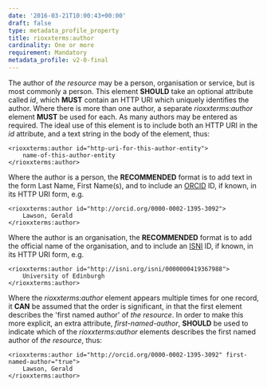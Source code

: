 ```yaml
---
date: '2016-03-21T10:00:43+00:00'
draft: false
type: metadata_profile_property
title: rioxxterms:author
cardinality: One or more
requirement: Mandatory
metadata_profile: v2-0-final
---
```

The author of *the resource* may be a person, organisation or service, but is most commonly a person. This element **SHOULD** take an optional attribute called *id*, which **MUST** contain an HTTP URI which uniquely identifies the author. Where there is more than one author, a separate *rioxxterms:author* element **MUST** be used for each.
As many authors may be entered as required. The ideal use of this element is to include both an HTTP URI in the *id* attribute, and a text string in the body of the element, thus:

    <rioxxterms:author id="http-uri-for-this-author-entity">
        name-of-this-author-entity
    </rioxxterms:author>

Where the author is a person, the **RECOMMENDED** format is to add text in the form Last Name, First Name(s), and to include an [ORCID](http://orcid.org) ID, if known, in its HTTP URI form, e.g. 

    <rioxxterms:author id="http://orcid.org/0000-0002-1395-3092">
        Lawson, Gerald
    </rioxxterms:author>

Where the author is an organisation, the **RECOMMENDED** format is to add the official name of the organisation, and to include an [ISNI](http://isni.org) ID, if known, in its HTTP URI form, e.g.

    <rioxxterms:author id="http://isni.org/isni/0000000419367988">
        University of Edinburgh
    </rioxxterms:author>

Where the *rioxxterms:author* element appears multiple times for one record, it **CAN** be assumed that the order is significant, in that the first element describes the &#39;first named author&#39; of *the resource*. In order to make this more explicit, an extra attribute, *first-named-author*, **SHOULD** be used to indicate which of the *rioxxterms:author* elements describes the first named author of *the resource*, thus:

    <rioxxterms:author id="http://orcid.org/0000-0002-1395-3092" first-named-author="true">
        Lawson, Gerald
    </rioxxterms:author>
